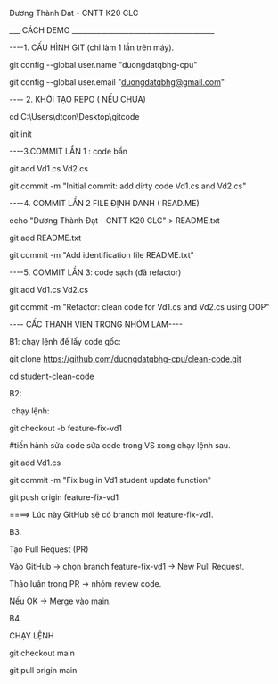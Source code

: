 Dương Thành Đạt - CNTT K20 CLC



\_\_\_ CÁCH DEMO \_\_\_\_\_\_\_\_\_\_\_\_\_\_\_\_\_\_\_\_\_\_\_\_\_\_\_\_\_\_\_\_\_\_\_\_\_\_\_\_



----1. CẤU HÌNH GIT (chỉ làm 1 lần trên máy).

git config --global user.name "duongdatqbhg-cpu"

git config --global user.email "duongdatqbhg@gmail.com"



---- 2. KHỞI TẠO REPO ( NẾU CHƯA)

cd C:\\Users\\dtcon\\Desktop\\gitcode

git init



----3.COMMIT LẦN 1 : code bẩn

git add Vd1.cs Vd2.cs

git commit -m "Initial commit: add dirty code Vd1.cs and Vd2.cs"



----4. COMMIT LẦN 2  FILE ĐỊNH DANH ( READ.ME)

echo "Dương Thành Đạt - CNTT K20 CLC" > README.txt

git add README.txt

git commit -m "Add identification file README.txt"



----5. COMMIT LẦN  3: code sạch (đã refactor)

git add Vd1.cs Vd2.cs

git commit -m "Refactor: clean code for Vd1.cs and Vd2.cs using OOP"





---- CẤC THANH VIEN TRONG NHÓM LAM----

B1: chạy lệnh để lấy code gốc:

git clone https://github.com/duongdatqbhg-cpu/clean-code.git

cd student-clean-code



B2:

&nbsp;chạy lệnh:  

git checkout -b feature-fix-vd1

\#tiến hành sửa code sửa code trong VS xong chạy lệnh sau.

git add Vd1.cs

git commit -m "Fix bug in Vd1 student update function"

git push origin feature-fix-vd1

====>   Lúc này GitHub sẽ có branch mới feature-fix-vd1.



B3.

Tạo Pull Request (PR)

Vào GitHub → chọn branch feature-fix-vd1 → New Pull Request.

Thảo luận trong PR → nhóm review code.

Nếu OK → Merge vào main.



B4.

CHẠY LỆNH 

git checkout main

git pull origin main

